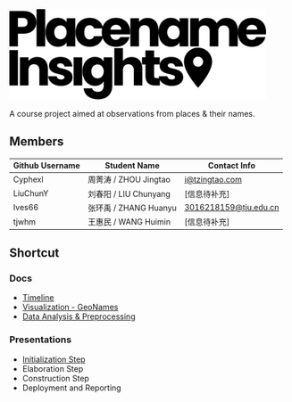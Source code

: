 <img src="https://raw.githubusercontent.com/Cyphexl/placename-insights/master/assets/logo.svg?sanitize=true" width="460px">

A course project aimed at observations from places & their names.



## Members

| Github Username | Student Name          | Contact Info          |
| --------------- | --------------------- | --------------------- |
| Cyphexl         | 周菁涛 / ZHOU Jingtao | i@tzingtao.com        |
| LiuChunY        | 刘春阳 / LIU Chunyang | [信息待补充]          |
| Ives66          | 张环禹 / ZHANG Huanyu | 3016218159@tju.edu.cn |
| tjwhm           | 王惠民 / WANG Huimin  | [信息待补充]          |

## Shortcut

### Docs

- [Timeline](https://github.com/Cyphexl/placename-insights/blob/master/docs/timeline.md)
- [Visualization - GeoNames](https://github.com/Cyphexl/placename-insights/blob/master/docs/geonames-visualization.md)
- [Data Analysis & Preprocessing](https://github.com/Cyphexl/placename-insights/blob/master/docs/data-analysis-and-preprocessing.pdf)

### Presentations

- [Initialization Step](https://github.com/Cyphexl/placename-insights/blob/master/assets/week1.pdf)
- Elaboration Step
- Construction Step
- Deployment and Reporting

